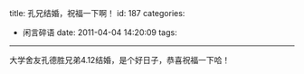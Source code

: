 title: 孔兄结婚，祝福一下啊！
id: 187
categories:
  - 闲言碎语
date: 2011-04-04 14:20:09
tags:
---

大学舍友孔德胜兄弟4.12结婚，是个好日子，恭喜祝福一下哈！
</br>&nbsp;